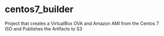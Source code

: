 # centos7_builder
Project that creates a VirtualBox OVA and Amazon AMI from the Centos 7 ISO and Publishes the Artifacts to S3
